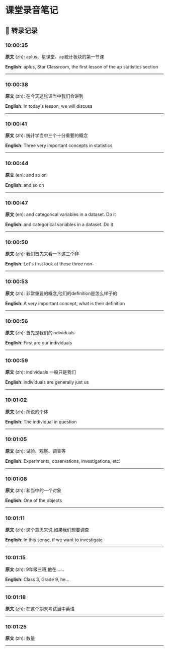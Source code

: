 # 课堂录音笔记

## 🎤 转录记录

### 10:00:35

**原文** (zh):
aplus、星课堂、ap統计板块的第一节课

**English**:
aplus, Star Classroom, the first lesson of the ap statistics section

---

### 10:00:38

**原文** (zh):
在今天这张课当中我们会讲到

**English**:
In today's lesson, we will discuss

---

### 10:00:41

**原文** (zh):
统计学当中三个十分重要的概念

**English**:
Three very important concepts in statistics

---

### 10:00:44

**原文** (en):
and so on

**English**:
and so on

---

### 10:00:47

**原文** (en):
and categorical variables in a dataset. Do it

**English**:
and categorical variables in a dataset. Do it

---

### 10:00:50

**原文** (zh):
我们首先来看一下这三个非

**English**:
Let's first look at these three non-

---

### 10:00:53

**原文** (zh):
非常重要的概念,他们的definition是怎么样子的

**English**:
A very important concept, what is their definition

---

### 10:00:56

**原文** (zh):
首先是我们的individuals

**English**:
First are our individuals

---

### 10:00:59

**原文** (zh):
individuals 一般只是我们

**English**:
individuals are generally just us

---

### 10:01:02

**原文** (zh):
所说的个体

**English**:
The individual in question

---

### 10:01:05

**原文** (zh):
试验、观察、调查等

**English**:
Experiments, observations, investigations, etc.

---

### 10:01:08

**原文** (zh):
和当中的一个对象

**English**:
One of the objects

---

### 10:01:11

**原文** (zh):
这个意思来说,如果我们想要调查

**English**:
In this sense, if we want to investigate

---

### 10:01:15

**原文** (zh):
9年级三班,他在……

**English**:
Class 3, Grade 9, he...

---

### 10:01:18

**原文** (zh):
在这个期末考试当中英语

---

### 10:01:25

**原文** (zh):
数量

---

